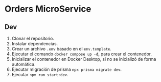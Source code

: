 # Orders MicroService

## Dev

1. Clonar el repositorio.
2. Instalar dependencias.
3. Crear un archivo `.env` basado en el `env.template`.
4. Ejecutar el comando `docker compose up -d`, para crear el contenedor.
5. Inicializar el contenedor en Docker Desktop, si no se inicializó de forma automática.
6. Ejecutar migración de prisma `npx prisma migrate dev`.
7. Ejecutar `npm run start:dev`.
